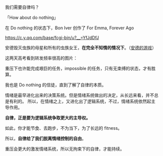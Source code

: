 我们需要自律吗？

「How about do nothing」

在 Do nothing 的状态下，Bon Iver 创作了 For Emma, Forever Ago

https://c.y.qq.com/base/fcgi-bin/u?__=YfJdDfJ

安德毁灭虫族的母星和所有的虫族女王，**在完全不知情的情况下**。（[安德的游戏](https://movie.douban.com/subject/5323957/)）

这两天高考看到转发频率很高的图片：


重压下也许能完成艰巨的任务，impossible 的任务，只有无束缚的状态，才有胜算。

我也是 Do nothing 的信徒，直到了解了自律的本质。

情绪是最早进化出来的决策系统。但是情绪系统做出的决定，从长远来看，并不总是有利的。
所以，在情绪之上，又进化出了逻辑系统，不过，情绪系统依然起主导作用。

**自律，正是要为逻辑系统争取更大的主导权。**

如此，你才能节食、去跑步，不为当下，为了长远的 fitness。

所以，**自律给了我们脱离情绪控制的自由**。


重压会更大的激发情绪系统，所以无拘束下的自律，才能持续。

